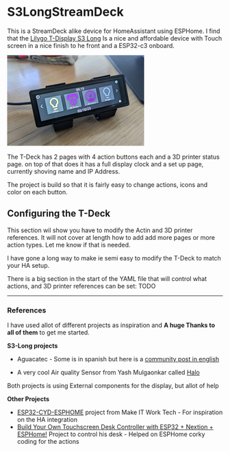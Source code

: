# S3LongStreamDeck
This is a StreamDeck alike device for HomeAssistant using ESPHome. I find that the [Lilygo T-Display S3 Long](ttps://lilygo.cc/products/t-display-s3-long?pr_prod_strat=jac&pr_rec_id=decea97a3&pr_rec_pid=7526315688117&pr_ref_pid=8060214935733&pr_seq=uniform) Is a nice and affordable device with Touch screen in a nice finish to he front and a ESP32-c3 onboard.

![alt text](images/S3LongStreamDeck.png)

The T-Deck has 2 pages with 4 action buttons each and a 3D printer status page.
on top of that does it has a full display clock and a set up page, currently shoving name and IP Address.

The project is build so that it is fairly easy to change actions, icons and color on each button.

## Configuring the T-Deck
This section wil show you have to modify the Actin and 3D printer references. It will not cover at length how to add add more pages or more action types. Let me know if that is needed.

I have gone a long way to make ie semi easy to modify the T-Deck to match your HA setup.

There is a big section in the start of the YAML file that will control what actions, and 3D printer references can be set:
TODO

---
### References
I have used allot of different projects as inspiration and **A huge Thanks to all of them** to get me started.

**S3-Long projects**
- Aguacatec - Some is in spanish but here is a [community post in english](https://community.home-assistant.io/t/lilygo-t-display-s3-long-habbit-desk/839149)

- A very cool Air quality Sensor from Yash Mulgaonkar called [Halo](https://github.com/yashmulgaonkar/halo)

Both projects is using External components for the display, but allot of help

**Other Projects**

- [ESP32-CYD-ESPHOME](https://github.com/makeitworktech/ESP32-CYD-ESPHome) project from Make IT Work Tech - For inspiration on the HA integration 
- [Build Your Own Touchscreen Desk Controller with ESP32 + Nextion + ESPHome!](https://www.youtube.com/watch?v=jZzNDveuDVY&t=748s) Project to control his desk - Helped on ESPHome corky coding for the actions 
